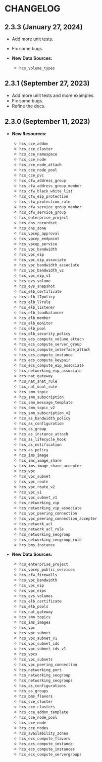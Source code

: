 # CHANGELOG

## 2.3.3 (January 27, 2024)

* Add more unit tests.
* Fix some bugs.

* **New Data Sources:**
  + `hcs_volume_types`

## 2.3.1 (September 27, 2023)

* Add more unit tests and more examples.
* Fix some bugs.
* Refine the docs.

## 2.3.0 (September 11, 2023)

* **New Resources:**
    + `hcs_cce_addon`
    + `hcs_cce_cluster`
    + `hcs_cce_namespace`
    + `hcs_cce_node`
    + `hcs_cce_node_attach`
    + `hcs_cce_node_pool`
    + `hcs_cce_pvc`
    + `hcs_cfw_address_group`
    + `hcs_cfw_address_group_member`
    + `hcs_cfw_black_white_list`
    + `hcs_cfw_eip_protection`
    + `hcs_cfw_protection_rule`
    + `hcs_cfw_service_group_member`
    + `hcs_cfw_service_group`
    + `hcs_enterprise_project`
    + `hcs_dns_recordset`
    + `hcs_dns_zone`
    + `hcs_vpcep_approval`
    + `hcs_vpcep_endpoint`
    + `hcs_vpcep_service`
    + `hcs_vpc_bandwidth`
    + `hcs_vpc_eip`
    + `hcs_vpc_eip_associate`
    + `hcs_vpc_bandwidth_associate`
    + `hcs_vpc_bandwidth_v2`
    + `hcs_vpc_eip_v1`
    + `hcs_evs_volume`
    + `hcs_evs_snapshot`
    + `hcs_elb_certificate`
    + `hcs_elb_l7policy`
    + `hcs_elb_l7rule`
    + `hcs_elb_listener`
    + `hcs_elb_loadbalancer`
    + `hcs_elb_member`
    + `hcs_elb_monitor`
    + `hcs_elb_pool`
    + `hcs_elb_security_policy`
    + `hcs_ecs_compute_volume_attach`
    + `hcs_ecs_compute_server_group`
    + `hcs_ecs_compute_interface_attach`
    + `hcs_ecs_compute_instance`
    + `hcs_ecs_compute_keypair`
    + `hcs_ecs_compute_eip_associate`
    + `hcs_networking_eip_associate`
    + `hcs_nat_gateway`
    + `hcs_nat_snat_rule`
    + `hcs_nat_dnat_rule`
    + `hcs_smn_topic`
    + `hcs_smn_subscription`
    + `hcs_smn_message_template`
    + `hcs_smn_topic_v2`
    + `hcs_smn_subscription_v2`
    + `hcs_as_bandwidth_policy`
    + `hcs_as_configuration`
    + `hcs_as_group`
    + `hcs_as_instance_attach`
    + `hcs_as_lifecycle_hook`
    + `hcs_as_notification`
    + `hcs_as_policy`
    + `hcs_ims_image`
    + `hcs_ims_image_share`
    + `hcs_ims_image_share_accepter`
    + `hcs_vpc`
    + `hcs_vpc_subnet`
    + `hcs_vpc_route`
    + `hcs_vpc_route_v2`
    + `hcs_vpc_v1`
    + `hcs_vpc_subnet_v1`
    + `hcs_networking_vip`
    + `hcs_networking_vip_associate`
    + `hcs_vpc_peering_connection`
    + `hcs_vpc_peering_connection_accepter`
    + `hcs_network_acl`
    + `hcs_network_acl_rule`
    + `hcs_networking_secgroup`
    + `hcs_networking_secgroup_rule`
    + `hcs_bms_instance`

* **New Data Sources:**
    + `hcs_enterprise_project`
    + `hcs_vpcep_public_services`
    + `hcs_cfw_firewalls`
    + `hcs_vpc_bandwidth`
    + `hcs_vpc_eip`
    + `hcs_vpc_eips`
    + `hcs_evs_volumes`
    + `hcs_elb_certificate`
    + `hcs_elb_pools`
    + `hcs_nat_gateway`
    + `hcs_smn_topics`
    + `hcs_ims_images`
    + `hcs_vpc`
    + `hcs_vpc_subnet`
    + `hcs_vpc_subnet_v1`
    + `hcs_vpc_subnet_ids`
    + `hcs_vpc_subnet_ids_v1`
    + `hcs_vpcs`
    + `hcs_vpc_subnets`
    + `hcs_vpc_peering_connection`
    + `hcs_networking_port`
    + `hcs_networking_secgroup`
    + `hcs_networking_secgroups`
    + `hcs_as_configurations`
    + `hcs_as_groups`
    + `hcs_bms_flavors`
    + `hcs_cce_cluster`
    + `hcs_cce_clusters`
    + `hcs_cce_addon_template`
    + `hcs_cce_node_pool`
    + `hcs_cce_node`
    + `hcs_cce_nodes`
    + `hcs_availability_zones`
    + `hcs_ecs_compute_flavors`
    + `hcs_ecs_compute_instance`
    + `hcs_ecs_compute_instances`
    + `hcs_ecs_compute_servergroups`
